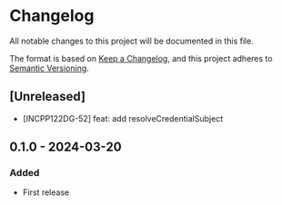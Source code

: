 # Changelog

All notable changes to this project will be documented in this file.

The format is based on [Keep a Changelog](https://keepachangelog.com/en/1.0.0/),
and this project adheres to [Semantic Versioning](https://semver.org/spec/v2.0.0.html).

## [Unreleased]

- [INCPP122DG-52] feat: add resolveCredentialSubject

## 0.1.0 - 2024-03-20

### Added

- First release
